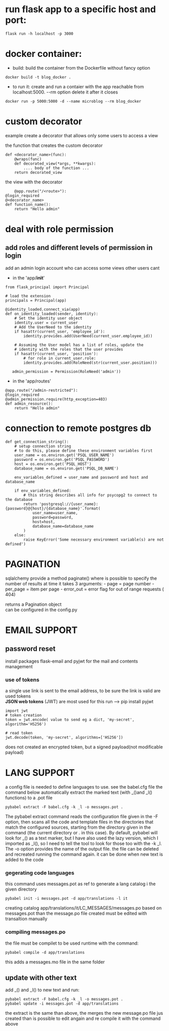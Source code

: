 # run flask app to a specific host and port:
```
flask run -h localhost -p 3000
```

# docker container: 
- build: build the container from the Dockerfile without fancy option
```
docker build -t blog_docker .   
```
- to run it: create and run a contaier with the app reachable from localhost:5000. --rm option delete it after it closes
```
docker run -p 5000:5000 -d --name microblog --rm blog_docker
```

# custom decorator 
example create a decorator that allows only some users to access a view

the function that creates the custom decorator
```
def <decorator_name>(func):
    @wraps(func)
    def decorated_view(*args, **kwargs):
        .... body of the function ...
    return decorated_view
```

the view with the decorator
```
    @app.route("/<route>"):
@login_required
@<decorator_name>
def function_name():
    return "Hello admin"
```

# deal with role permission
## add roles and different levels of permission in login 
add an admin login account who can access some views other users cant

- in the 'app/__init__'
```
from flask_principal import Principal

# load the extension
principals = Principal(app)
```
```
@identity_loaded.connect_via(app)
def on_identity_loaded(sender, identity):
    # Set the identity user object
    identity.user = current_user
    # Add the UserNeed to the identity
    if hasattr(current_user, 'employee_id'):
        identity.provides.add(UserNeed(current_user.employee_id))

    # Assuming the User model has a list of roles, update the
    # identity with the roles that the user provides
    if hasattr(current_user, 'position'):
        # for role in current_user.role:
        identity.provides.add(RoleNeed(str(current_user.position)))

   admin_permission = Permission(RoleNeed('admin'))
   ```

- in the 'app/routes'
```
@app.route("/admin-restricted"):
@login_required
@admin_permission.require(http_exception=403)
def admin_resource():
    return "Hello admin"
```

# connection to remote postgres db

```
def get_connection_string():
    # setup connection string
    # to do this, please define these environment variables first
    user_name = os.environ.get('PSQL_USER_NAME')
    password = os.environ.get('PSQL_PASSWORD')
    host = os.environ.get('PSQL_HOST')
    database_name = os.environ.get('PSQL_DB_NAME')
    
    env_variables_defined = user_name and password and host and database_name

    if env_variables_defined:
        # this string describes all info for psycopg2 to connect to the database
        return 'postgresql://{user_name}:{password}@{host}/{database_name}'.format(
            user_name=user_name,
            password=password,
            host=host,
            database_name=database_name
        )
    else:
        raise KeyError('Some necessary environment variable(s) are not defined')

```

# PAGINATION
sqlalchemy provide a method paginate() where is possible to specify the number of results at time
it takes 3 arguments: 
    - page = page number
    - per_page = item per page
    - error_out = error flag  for out of range requests ( 404)

returns a Pagination object<br>
can be configured in the config.py

# EMAIL SUPPORT
## password reset
install packages flask-email and pyjwt for the mail and contents management
### use of tokens 
a single use link is sent to the email address, to be sure the link is valid are used tokens <br>
**JSON web tokens** (JWT) are most used for this 
run --> pip install pyjwt
```
import jwt
# token creation 
token = jwt.encode( value to send eg a dict, 'my-secret', algorithm='HS256')

# read token
jwt.decode(token, 'my-secret', algorithms=['HS256'])
```
does not created an encrypted token, but a signed payload(not modificable payload)


# LANG SUPPORT 

a config file is needed to define languages to use. see the babel.cfg file
the command below automatically extract the marked text (with _()and _l() functions) to a .pot file 
``` 
pybabel extract -F babel.cfg -k _l -o messages.pot . 
```
The pybabel extract command reads the configuration file given in the -F option, then scans all the code and template files in the directories that match the configured sources, starting from the directory given in the command (the current directory or . in this case). By default, pybabel will look for _() as a text marker, but I have also used the lazy version, which I imported as _l(), so I need to tell the tool to look for those too with the -k _l. The -o option provides the name of the output file.
the file can be deleted and recreated running the command again. it can be done when new text is added to the code

### gegerating code languages
this command uses messages.pot as ref to generate a lang catalog i the given directory
```
pybabel init -i messages.pot -d app/translations -l it
```
creating catalog app/translations/it/LC_MESSAGES/messages.po based on messages.pot
than the message.po file created must be edited with transaltion manually
### compiling messages.po
the file must be compilet to be used runtime with the command:
```
pybabel compile -d app/translations
```
this adds a messages.mo file in the same folder

## update with other text
add _() and _l() to new text and run:
```
pybabel extract -F babel.cfg -k _l -o messages.pot .
pybabel update -i messages.pot -d app/translations
```
the extract is the same than above, the merges the new message.po file jus created
than is possible to edit angain and re compile it with the command above
